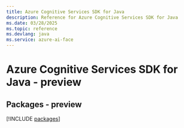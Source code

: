 ```yaml
---
title: Azure Cognitive Services SDK for Java
description: Reference for Azure Cognitive Services SDK for Java
ms.date: 03/28/2025
ms.topic: reference
ms.devlang: java
ms.service: azure-ai-face
---
```

# Azure Cognitive Services SDK for Java - preview
## Packages - preview
[!INCLUDE [packages](cognitive-services-index.md)]